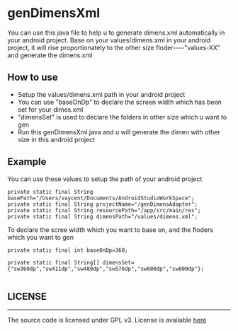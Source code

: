 # genDimensXml

You can use this java file to help u to generate dimens.xml automatically in your android project. Base on your values/dimens.xml in your android project, it will rise proportionately to the other size floder----"values-XX" and generate the dimens.xml

## How to use
* Setup the  values/dimens.xml path in your android project
* You can use "baseOnDp" to declare the screen width which has been set for your dimes.xml 
* "dimensSet" is used to declare the folders in other size which u want to gen
* Run this genDimensXml.java and u will generate the dimen with other size in this android project

## Example
You can use these values to setup the path of your android project

```
private static final String basePath="/Users/vaycent/Documents/AndroidStudioWorkSpace";
private static final String projectName="/genDimensAdapter";
private static final String resourcePath="/app/src/main/res";
private static final String dimensPath="/values/dimens.xml";
```
To declare the scree width which you want to base on, and the floders which you want to gen

```
private static final int baseOnDp=360;

private static final String[] dimensSet={"sw360dp","sw411dp","sw480dp","sw576dp","sw600dp","sw800dp"};
	
```

## LICENSE
-------------------
The source code is licensed under GPL v3. License is available [here](./LICENSE.txt)
